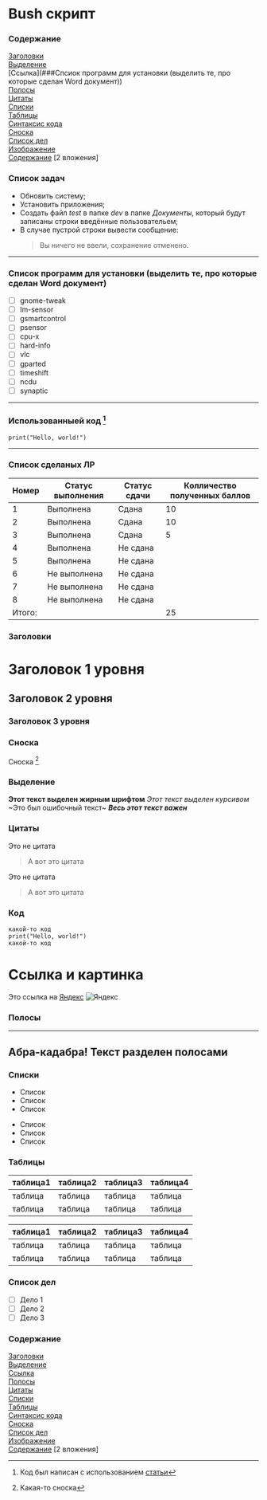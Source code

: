 # Bush скрипт
### Содержание
[Заголовки](###Содержание)  
[Выделение](###Список)  
[Ссылка](###Спсиок программ для установки (выделить те, про которые сделан Word документ))  
[Полосы](#Полосы)  
[Цитаты](#Цитаты)  
[Списки](#Списки)  
[Таблицы](#Таблицы)  
[Синтаксис кода](#Код)  
[Сноска](#Сноска)  
[Cписок дел](#Список_дел)  
[Изображение](#Ссылкаикартинка)  
[Содержание](#Содержание)
[2 вложения]
### Список задач
+ Обновить систему;
+ Установить приложения;
+ Создать файл _test_ в папке _dev_ в папке _Документы_, который будут записаны строки введённые пользовательем;
+ В случае пустрой строки  вывести сообщение:
  > Вы ничего не ввели, сохранение отменено.
---
### Список программ для установки (выделить те, про которые сделан Word документ)
- [ ] gnome-tweak
- [ ] lm-sensor
- [ ] gsmartcontrol
- [ ] psensor
- [ ] cpu-x
- [ ] hard-info
- [ ] vlc
- [ ] gparted
- [ ] timeshift
- [ ] ncdu
- [ ] synaptic
---
### Использованныей код [^1]
[^1]: Код был написан с использованием [статьи](https://habr.com/ru/articles/726316/) 
```
print("Hello, world!")
```
---
### Список сделаных ЛР

|Номер|Статус выполнения|Статус сдачи|Колличество полученных баллов|
|-------|-------|-------|-------|
|1|Выполнена|Сдана|10|
|2|Выполнена|Сдана|10|
|3|Выполнена|Сдана|5|
|4|Выполнена|Не сдана||
|5|Выполнена|Не сдана||
|6|Не выполнена|Не сдана||
|7|Не выполнена|Не сдана||
|8|Не выполнена|Не сдана||
|Итого:|||25|

### Заголовки
# Заголовок 1 уровня
## Заголовок 2 уровня
### Заголовок 3 уровня

### Сноска
Сноска [^2]
[^2]: Какая-то сноска

### Выделение
**Этот текст выделен жирным шрифтом**
_Этот текст выделен курсивом_
~Это был ошибочный текст~
***Весь этот текст важен***

### Цитаты
Это не цитата
> А вот это цитата

Это не цитата
> А вот это цитата

### Код
```
какой-то код
print("Hello, world!")
какой-то код
```

# Ссылка и картинка
Это ссылка на [Яндекс](https://ya.ru)
![Яндекс](https://fullhdoboi.ru/wp-content/uploads/_ph/31/315988009.jpg)

### Полосы
---
Абра-кадабра! Текст разделен полосами
---

### Списки
+ Список
+ Список
+ Список

* Список
* Список
* Список

### Таблицы

|таблица1|таблица2|таблица3|таблица4|
|-------|-------|-------|-------|
|таблица|таблица|таблица|таблица|
|таблица|таблица|таблица|таблица|

|таблица1|таблица2|таблица3|таблица4|
|-------|-------|-------|-------|
|таблица|таблица|таблица|таблица|
|таблица|таблица|таблица|таблица|

### Список дел
- [ ] Дело 1
- [ ] Дело 2
- [ ] Дело 3

### Содержание
[Заголовки](#Заголовки)  
[Выделение](#Выделение)  
[Ссылка](#Ссылка)  
[Полосы](#Полосы)  
[Цитаты](#Цитаты)  
[Списки](#Списки)  
[Таблицы](#Таблицы)  
[Синтаксис кода](#Код)  
[Сноска](#Сноска)  
[Cписок дел](#Список_дел)  
[Изображение](#Ссылкаикартинка)  
[Содержание](#Содержание)
[2 вложения]
